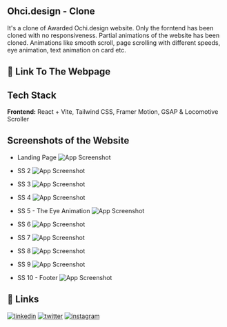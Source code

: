 ## Ohci.design - Clone

It's a clone of Awarded Ochi.design website. Only the forntend has been cloned with no responsiveness. Partial animations of the website has been cloned. Animations like smooth scroll, page scrolling with different speeds, eye animation, text animation on card etc.

## 🔗 Link To The Webpage



## Tech Stack

**Frontend:** React + Vite, Tailwind CSS, Framer Motion, GSAP & Locomotive Scroller

## Screenshots of the Website

- Landing Page
  ![App Screenshot](https://github.com/AmanMandal7/Ochi.design-Clone/blob/master/Screenshots/1.png)

- SS 2
  ![App Screenshot](https://github.com/AmanMandal7/Ochi.design-Clone/blob/master/Screenshots/2.png)

- SS 3
  ![App Screenshot](https://github.com/AmanMandal7/Ochi.design-Clone/blob/master/Screenshots/3.png)

- SS 4
  ![App Screenshot](https://github.com/AmanMandal7/Ochi.design-Clone/blob/master/Screenshots/4.png)

- SS 5 - The Eye Animation
  ![App Screenshot](https://github.com/AmanMandal7/Ochi.design-Clone/blob/master/Screenshots/5.png)

- SS 6 
  ![App Screenshot](https://github.com/AmanMandal7/Ochi.design-Clone/blob/master/Screenshots/6.png)

- SS 7
  ![App Screenshot](https://github.com/AmanMandal7/Ochi.design-Clone/blob/master/Screenshots/7.png)

- SS 8
  ![App Screenshot](https://github.com/AmanMandal7/Ochi.design-Clone/blob/master/Screenshots/8.png)

- SS 9
  ![App Screenshot](https://github.com/AmanMandal7/Ochi.design-Clone/blob/master/Screenshots/9.png)

- SS 10 - Footer
  ![App Screenshot](https://github.com/AmanMandal7/Ochi.design-Clone/blob/master/Screenshots/10.png)



## 🔗 Links

[![linkedin](https://img.shields.io/badge/linkedin-0A66C2?style=for-the-badge&logo=linkedin&logoColor=white)](https://www.linkedin.com/in/aman-kumar-mandal-236bb7246/)
[![twitter](https://img.shields.io/badge/twitter-1DA1F2?style=for-the-badge&logo=twitter&logoColor=white)](https://twitter.com/AmaMandal7)
[![instagram](https://img.shields.io/badge/instagram-1DA1F2?style=for-the-badge&logo=instagram&logoColor=white)](https://instagram.com/AmanMandal_7)
